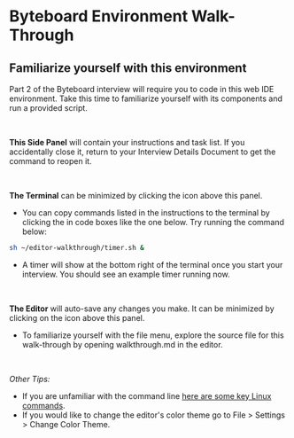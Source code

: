 # Byteboard Environment Walk-Through

## Familiarize yourself with this environment
Part 2 of the Byteboard interview will require you to code in this web IDE environment. Take this time to familiarize yourself with its components and run a provided script. 

&nbsp;

**This Side Panel** will contain your instructions and task list. If you accidentally close it, return to your Interview Details Document to get the command to reopen it.

&nbsp;

**The Terminal** can be minimized by clicking the <walkthrough-cloud-shell-icon></walkthrough-cloud-shell-icon> icon above this panel.
* You can copy commands listed in the instructions to the terminal by clicking the <walkthrough-cloud-shell-icon></walkthrough-cloud-shell-icon> in code boxes like the one below. Try running the command below:
```bash
sh ~/editor-walkthrough/timer.sh &
```
* A timer will show at the bottom right of the terminal once you start your interview. You should see an example timer running now.

&nbsp;

**The Editor** will auto-save any changes you make. It can be minimized by clicking on the <walkthrough-cloud-shell-editor-icon></walkthrough-cloud-shell-editor-icon> icon above this panel.
*  To familiarize yourself with the file menu, explore the source file for this walk-through by opening walkthrough.md in the editor. 

&nbsp;

*Other Tips:*
* If you are unfamiliar with the command line [here are some key Linux commands](http://www.informit.com/blogs/blog.aspx?uk=The-10-Most-Important-Linux-Commands).
* If you would like to change the editor's color theme go to File > Settings > Change Color Theme. 

